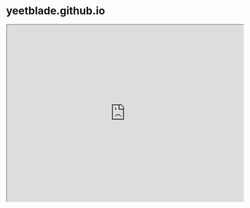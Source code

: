 # yeetblade.github.io
<iframe src="https://drive.google.com/file/d/1t-LIgpQ5r_YkgmOgMnxjoRNySgepWBDO/preview" width="640" height="480" allow="autoplay"></iframe>

